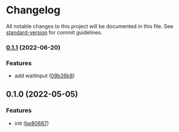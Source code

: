 # Changelog

All notable changes to this project will be documented in this file. See [standard-version](https://github.com/conventional-changelog/standard-version) for commit guidelines.

### [0.1.1](https://github.com/BlackGlory/extra-prompts/compare/v0.1.0...v0.1.1) (2022-06-20)


### Features

* add waitInput ([09b26b8](https://github.com/BlackGlory/extra-prompts/commit/09b26b80ec4b8a51b841636568cc90d2b7c97a6a))

## 0.1.0 (2022-05-05)


### Features

* init ([be80687](https://github.com/BlackGlory/extra-prompts/commit/be80687a16a122a2cfc2f06dcbc66f541447241a))
